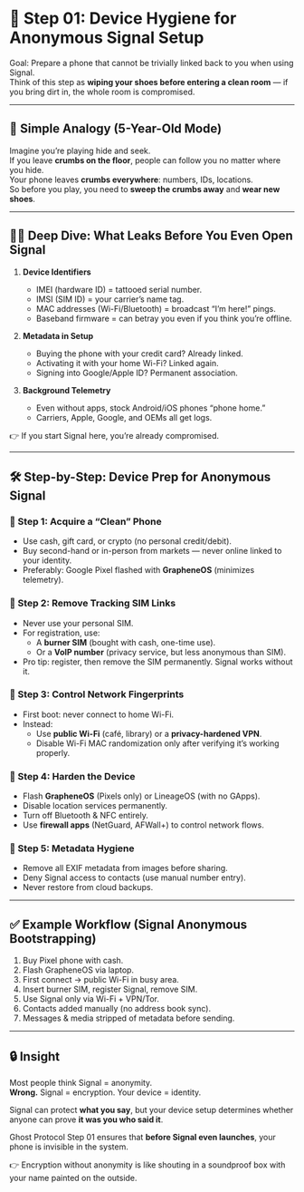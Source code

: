 # 📱 Step 01: Device Hygiene for Anonymous Signal Setup  

Goal: Prepare a phone that cannot be trivially linked back to you when using Signal.  
Think of this step as **wiping your shoes before entering a clean room** — if you bring dirt in, the whole room is compromised.  

---

## 🧸 Simple Analogy (5-Year-Old Mode)  
Imagine you’re playing hide and seek.  
If you leave **crumbs on the floor**, people can follow you no matter where you hide.  
Your phone leaves **crumbs everywhere**: numbers, IDs, locations.  
So before you play, you need to **sweep the crumbs away** and **wear new shoes**.  

---

## 🧑‍💻 Deep Dive: What Leaks Before You Even Open Signal  

1. **Device Identifiers**  
   - IMEI (hardware ID) = tattooed serial number.  
   - IMSI (SIM ID) = your carrier’s name tag.  
   - MAC addresses (Wi-Fi/Bluetooth) = broadcast “I’m here!” pings.  
   - Baseband firmware = can betray you even if you think you’re offline.  

2. **Metadata in Setup**  
   - Buying the phone with your credit card? Already linked.  
   - Activating it with your home Wi-Fi? Linked again.  
   - Signing into Google/Apple ID? Permanent association.  

3. **Background Telemetry**  
   - Even without apps, stock Android/iOS phones “phone home.”  
   - Carriers, Apple, Google, and OEMs all get logs.  

👉 If you start Signal here, you’re already compromised.  

---

## 🛠 Step-by-Step: Device Prep for Anonymous Signal  

### 🔹 Step 1: Acquire a “Clean” Phone  
- Use cash, gift card, or crypto (no personal credit/debit).  
- Buy second-hand or in-person from markets — never online linked to your identity.  
- Preferably: Google Pixel flashed with **GrapheneOS** (minimizes telemetry).  

### 🔹 Step 2: Remove Tracking SIM Links  
- Never use your personal SIM.  
- For registration, use:  
  - A **burner SIM** (bought with cash, one-time use).  
  - Or a **VoIP number** (privacy service, but less anonymous than SIM).  
- Pro tip: register, then remove the SIM permanently. Signal works without it.  

### 🔹 Step 3: Control Network Fingerprints  
- First boot: never connect to home Wi-Fi.  
- Instead:  
  - Use **public Wi-Fi** (café, library) or a **privacy-hardened VPN**.  
  - Disable Wi-Fi MAC randomization only after verifying it’s working properly.  

### 🔹 Step 4: Harden the Device  
- Flash **GrapheneOS** (Pixels only) or LineageOS (with no GApps).  
- Disable location services permanently.  
- Turn off Bluetooth & NFC entirely.  
- Use **firewall apps** (NetGuard, AFWall+) to control network flows.  

### 🔹 Step 5: Metadata Hygiene  
- Remove all EXIF metadata from images before sharing.  
- Deny Signal access to contacts (use manual number entry).  
- Never restore from cloud backups.  

---

## ✅ Example Workflow (Signal Anonymous Bootstrapping)  

1. Buy Pixel phone with cash.  
2. Flash GrapheneOS via laptop.  
3. First connect → public Wi-Fi in busy area.  
4. Insert burner SIM, register Signal, remove SIM.  
5. Use Signal only via Wi-Fi + VPN/Tor.  
6. Contacts added manually (no address book sync).  
7. Messages & media stripped of metadata before sending.  

---

## 🔒 Insight  

Most people think Signal = anonymity.  
**Wrong.** Signal = encryption. Your device = identity.  

Signal can protect **what you say**, but your device setup determines whether anyone can prove **it was you who said it**.  

Ghost Protocol Step 01 ensures that **before Signal even launches**, your phone is invisible in the system.  

👉 Encryption without anonymity is like shouting in a soundproof box with your name painted on the outside.  
